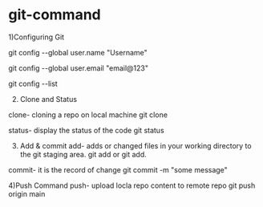 # git-command
1)Configuring Git

git config --global user.name "Username"

git config --global user.email "email@123"

git config --list
 

2) Clone and Status
   
clone- cloning a repo on local machine
git clone <link>

status- display the status of the code
git status

3) Add & commit
add- adds or changed files in your working directory to the git staging area.
git add <file name>    or   git add.

commit- it is the record of change
git commit -m "some message"

4)Push Command
push- upload locla repo content to remote repo
git push origin main

